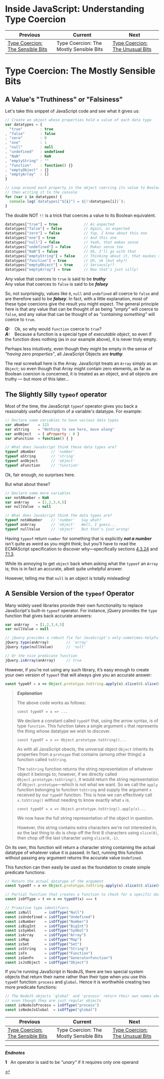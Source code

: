 # Inside JavaScript: Understanding Type Coercion

| Previous | Current | Next |
|---|---|---|
| [Type Coercion: The Sensible Bits](./01.2%20Type%20Coercion.md) | Type Coercion: The Mostly Sensible Bits | [Type Coercion: The Unusual Bits](./01.4%20Type%20Coercion.md) 


# Type Coercion: The Mostly Sensible Bits

## A Value's "Truthiness" or "Falsiness"

Let's take this snippet of JavaScript code and see what it gives us:

```javascript
// Create an object whose properties hold a value of each data type
var datatypes = {
  "true"        : true
, "false"       : false
, "zero"        : 0
, "one"         : 1
, "null"        : null
, "undefined"   : undefined
, "NaN"         : NaN
, "emptyString" : ""
, "function"    : function() {}
, "emptyObject" : {}
, "emptyArray"  : []
}

// Loop around each property in the object coercing its value to Boolean,
// then writing it to the console
for (var i in datatypes) {
  console.log(`datatypes["${i}"] = ${!!datatypes[i]}`);
}
```

The double NOT `!!` is a trick that coerces a value to its Boolean equivalent.

```javascript
datatypes["true"] = true            // As expected
datatypes["false"] = false          // Again, as expected
datatypes["zero"] = false           // Yup, I know about this one
datatypes["one"] = true             // And this one
datatypes["null"] = false           // Yeah, that makes sense
datatypes["undefined"] = false      // Makes sense too
datatypes["NaN"] = false            // Ok, I'll go with that
datatypes["emptyString"] = false    // Thinking about it, that maskes sense too
datatypes["function"] = true        // Uh, ok (but why?)
datatypes["emptyObject"] = true     // Seriously!?
datatypes["emptyArray"] = true      // Now that's just silly!
```

Any value that coerces to `true` is said to be ***truthy***  
Any value that coerces to `false` is said to be ***falsey***

So, not surprisingly, values like `0`, `null` and `undefined` all coerce to `false` and are therefore said to be ***falsey***.  In fact, with a little explanation, most of these type coercions give the result you might expect.  The general principle here is that any value that can be thought of as being *"empty"* will coerce to `false`, and any value that can be thought of as *"containing something"* will coerce to `true`.

***Q:***&nbsp;&nbsp;&nbsp; Ok, so why would `function` coerce to `true`?  
***A:***&nbsp;&nbsp;&nbsp; Because a function is a special type of *executable object*, so even if the function does nothing (as in our example above), it is never truly empty.

Perhaps less intuitively, even though they might be empty in the sense of *"having zero properties"*, all JavaScript Objects are ***truthy***.

The real screwball here is the Array.  JavaScript treats an `Array` simply as an `Object`; so even though that Array might contain zero elements, as far as Boolean coercion is concerned, it is treated as an object, and all objects are truthy &mdash; but more of this later...


## The Slightly Silly `typeof` operator

Most of the time, the JavaScript `typeof` operator gives you back a reasonably useful description of a variable's datatype.  For example:

```javascript
// Declare some variables to have various data types
var aNumber    = 123
var aString    = "Nothing to see here, move along"
var anObject   = { aProperty : 0 }
var aFunction  = function() { }

// What does JavaScript think these data types are?
typeof aNumber       // 'number'
typeof aString       // 'string'
typeof anObject      // 'object'
typeof aFunction     // 'function'
```

Ok, fair enough, no surprises here.

But what about these?

```javascript
// Declare some more variables
var notANumber = NaN
var anArray    = [1,2,3,4,5]
var nullValue  = null

// What does JavaScript think the data types are?
typeof notANumber    // 'number'   Say what?
typeof anArray       // 'object'   Well, I guess...
typeof nullValue     // 'object'   But that's just wrong!
```

Having `typeof` return `number` for something that is explicitly ***not a number*** isn't quite as weird as you might think; but you'll have to read the ECMAScript specification to discover why&mdash;specifically sections [4.3.24](https://www.ecma-international.org/ecma-262/6.0/#sec-terms-and-definitions-nan) and [7.1.3](https://www.ecma-international.org/ecma-262/6.0/#sec-tonumber).

While its annoying to get `object` back when asking what the `typeof` an `Array` is; this is in fact an accurate, albeit quite unhelpful answer.

However, telling me that `null` is an object is totally misleading!

## A Sensible Version of the `typeof` Operator

Many widely used libraries provide their own functionality to replace JavaScript's built-in `typeof` operator.  For instance, jQuery provides the `type` function that gives back accurate answers:

```javascript
var anArray   = [1,2,3,4,5]
var nullValue = null

// jQuery provides a robust fix for JavaScript's only-sometimes-helpful typeof operator
jQuery.type(anArray)        // 'array'
jQuery.type(nullValue)      // 'null'

// Or the nice predicate function
jQuery.isArray(anArray)     // true
```

However, if you're not using any such library, it’s easy enough to create your own version of `typeof` that will always give you an accurate answer:

```javascript
const typeOf = x => Object.prototype.toString.apply(x).slice(8).slice(0, -1)
```

> ***Explanation***
> 
> The above code works as follows:
> 
> `const typeOf = x => ...`
> 
> We declare a constant called `typeOf` that, using the arrow syntax, is of type `function`.  This function takes a single argument `x` that represents the thing whose datatype we wish to discover.
> 
> `const typeOf = x => Object.prototype.toString()...`
> 
> As with all JavaScript obects, the universal object `Object` inherits its properties from a `protoype` that contains (among other things) a function called `toString`.
> 
> The `toString` function returns the string representation of whatever object it belongs to; however, if we directly called `Object.prototype.toString()`, it would return the string representation of `Object.prototype`&mdash;which is not what we want.  So we call the `apply` function belonging to function `toString` and supply the argument `x` received by our `typeOf` function.  This is how we can effectively call `x.toString()` without needing to know exactly what `x` is.
> 
> `const typeOf = x => Object.prototype.toString().apply(x)...`
> 
> We now have the full string representation of the object in question.
> 
> However, this string contains extra characters we're not interested in, so the last thing to do is chop off the first 8 characters using `slice(8)`, then chop off the last character using `slice(0,-1)`.


On its own, this function will return a character string containing the actual datatype of whatever value it is passed.  In fact, running this function without passing any argument returns the accurate value `Undefined`.

This function can then easily be used as the foundation to create simple predicate functions:

```javascript
// Return the actual datatype of the argument
const typeOf = x => Object.prototype.toString.apply(x).slice(8).slice(0, -1)

// Partial function that creates a function to check for a specific data type
const isOfType = t => x => typeOf(x) === t

// Primitive type identifiers
const isNull      = isOfType("Null")
const isUndefined = isOfType("Undefined")
const isNumber    = isOfType("Number")
const isBigInt    = isOfType("BigInt")
const isSymbol    = isOfType("Symbol")
const isArray     = isOfType("Array")
const isMap       = isOfType("Map")
const isSet       = isOfType("Set")
const isString    = isOfType("String")
const isFn        = isOfType("Function")
const isGenFn     = isOfType("GeneratorFunction")
const isJsObject  = isOfType("Object")
```

If you're running JavaScript in NodeJS, there are two special system objects that return their name rather than their type when you use this `typeOf` function: `process` and `global`.  Hence it is worthwhile creating two more predicate functions:

```javascript
// The NodeJS objects 'global' and 'process' return their own names when asked their type
// even though they are just regular objects
const isNodeJsProcess = isOfType("process")
const isNodeJsGlobal  = isOfType("global")
```

| Previous | Current | Next |
|---|---|---|
| [Type Coercion: The Sensible Bits](./01.2%20Type%20Coercion.md) | Type Coercion: The Mostly Sensible Bits | [Type Coercion: The Unusual Bits](./01.4%20Type%20Coercion.md) 



---
***Endnotes***

<b id="f1">1</b>&nbsp;&nbsp; An operator is said to be *"unary"* if it requires only one operand

[↩](#a1)



